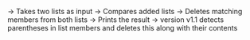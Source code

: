 -> Takes two lists as input
-> Compares added lists
-> Deletes matching members from both lists
-> Prints the result
-> version v1.1 detects parentheses in list members and deletes this along with their contents
